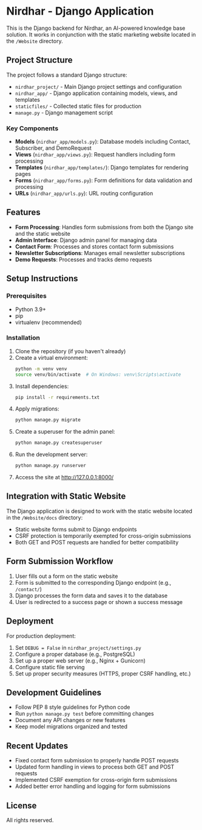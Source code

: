 # Nirdhar - Django Application

This is the Django backend for Nirdhar, an AI-powered knowledge base solution. It works in conjunction with the static marketing website located in the `/Website` directory.

## Project Structure

The project follows a standard Django structure:

- `nirdhar_project/` - Main Django project settings and configuration
- `nirdhar_app/` - Django application containing models, views, and templates
- `staticfiles/` - Collected static files for production
- `manage.py` - Django management script

### Key Components

- **Models** (`nirdhar_app/models.py`): Database models including Contact, Subscriber, and DemoRequest
- **Views** (`nirdhar_app/views.py`): Request handlers including form processing
- **Templates** (`nirdhar_app/templates/`): Django templates for rendering pages
- **Forms** (`nirdhar_app/forms.py`): Form definitions for data validation and processing
- **URLs** (`nirdhar_app/urls.py`): URL routing configuration

## Features

- **Form Processing**: Handles form submissions from both the Django site and the static website
- **Admin Interface**: Django admin panel for managing data
- **Contact Form**: Processes and stores contact form submissions
- **Newsletter Subscriptions**: Manages email newsletter subscriptions
- **Demo Requests**: Processes and tracks demo requests

## Setup Instructions

### Prerequisites

- Python 3.9+
- pip
- virtualenv (recommended)

### Installation

1. Clone the repository (if you haven't already)
2. Create a virtual environment:
   ```bash
   python -m venv venv
   source venv/bin/activate  # On Windows: venv\Scripts\activate
   ```
3. Install dependencies:
   ```bash
   pip install -r requirements.txt
   ```
4. Apply migrations:
   ```bash
   python manage.py migrate
   ```
5. Create a superuser for the admin panel:
   ```bash
   python manage.py createsuperuser
   ```
6. Run the development server:
   ```bash
   python manage.py runserver
   ```
7. Access the site at http://127.0.0.1:8000/

## Integration with Static Website

The Django application is designed to work with the static website located in the `/Website/docs` directory:

- Static website forms submit to Django endpoints
- CSRF protection is temporarily exempted for cross-origin submissions
- Both GET and POST requests are handled for better compatibility

## Form Submission Workflow

1. User fills out a form on the static website
2. Form is submitted to the corresponding Django endpoint (e.g., `/contact/`)
3. Django processes the form data and saves it to the database
4. User is redirected to a success page or shown a success message

## Deployment

For production deployment:

1. Set `DEBUG = False` in `nirdhar_project/settings.py`
2. Configure a proper database (e.g., PostgreSQL)
3. Set up a proper web server (e.g., Nginx + Gunicorn)
4. Configure static file serving
5. Set up proper security measures (HTTPS, proper CSRF handling, etc.)

## Development Guidelines

- Follow PEP 8 style guidelines for Python code
- Run `python manage.py test` before committing changes
- Document any API changes or new features
- Keep model migrations organized and tested

## Recent Updates

- Fixed contact form submission to properly handle POST requests
- Updated form handling in views to process both GET and POST requests
- Implemented CSRF exemption for cross-origin form submissions
- Added better error handling and logging for form submissions

## License

All rights reserved. 